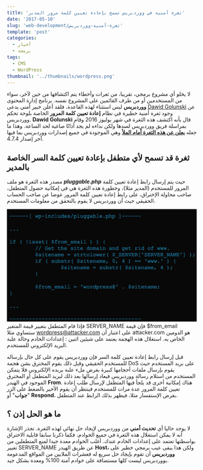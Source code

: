 ```yaml
---
title: 'ثغرة أمنية في ووردبريس تسمح بإعادة تعيين كلمة مرور المدير'
date: '2017-05-10'
slug: 'web-development/ثغرة-أمنية-ووردبريس'
template: 'post'
categories:
  - أخبار
  - برمجة
tags:
  - CMS
  - WordPress
thumbnail: '../thumbnails/wordpress.png'
---
```


لا يخلو أي مشروع برمجي، تقريبا، من ثغرات وأخطاء يتم اكتشافها من حين لآخر، سواء من المستخدمين أو من طرف القائمين على المشروع نفسه. برنامج إدارة المحتوى **ووردبريس** ليس استثناء لهذه القاعدة، فلقد أعلن خبير أمني يدعى [Dawid Golunski](https://twitter.com/dawid_golunski) عن وجود ثغرة أمنية خطيرة في نظام **إعادة تعيين كلمة المرور** الخاصة بلوحة تحكم ووردبريس. **Dawid Golunski** قال بأنه اكتشف هذه الثغرة في شهر يوليوز 2016 وقام بمراسلة فريق ووردبريس لسدها ولكن نداءه لم يجد أذانًا صاغية لحد الساعة. وهذا ما جعله [**يعلن عن هذه الثغرة أمام الملأ**](https://exploitbox.io/vuln/WordPress-Exploit-4-7-Unauth-Password-Reset-0day-CVE-2017-8295.html) وهي الموجودة في جميع إصدارات ووردبريس بما فيها آخر إصدار 4.7.4.

## ثغرة قد تسمح لأي متطفل بإعادة تعيين كلمة السر الخاصة بالمدير

مصدر هذه الثغرة هو ملف **_pluggable.php_** حيث يتم إرسال رابط إعادة تعيين كلمة المرور للمستخدم (المدير مثلا)، وخطورة هذه الثغرة هي في إمكانية حصول المتطفل، صاحب محاولة الإختراق، على رابط إعادة تعيين كلمة المرور عوضا عن صاحب الحساب الحقيقي حيث أن ووردبريس لا يقوم بالتحقق من معلومات المستخدم.

[![](../images/wordpress-pluggable-file.png)](../images/wordpress-pluggable-file.png) فإذا قام المتطفل بتغيير قيمة المتغير SERVER_NAME فإن قيمة \$from_email  ستساوي مثلا wordpress@attacker.com على اعتبار أن attacker.com هو الدومين الخاص به. استغلال هذه الهجمة يعتمد على شيئين اثنين : إعدادات الخادم وحالة علبة البريد الإلكتروني للمستخدم.

قبل إرسال رابط إعادة تعيين كلمة السر فإن ووردبريس يقوم على كل حال بإرساله للمستخدم الحقيقي وقبل ذلك يقوم المخترق بشن هجمة DoS على بريد المستخدم حيث يقوم بإرسال ملفات أحجامها كبيرة بغرض ملء علبة بريده الإلكتروني فلا يتمكن المستخدم من استلام رسالة ووردبريس فيعاد إرسالها بعد ذلك لبريد المتطفل أو المخترق الموجود في الهيدر **From**. هناك إمكانية أخرى قد يلجأ فيها المتطفل لإرسال طلب إعادة تعيين كلمة المرور عدة مرات للمستخدم فينتظر أن يقوم الأخير بالضغط على الزر "**جواب**" أو **Respond**، بغرض الإستفسار مثلا، فيظهر بذلك الرابط عند المتطفل.

## ما هو الحل إذن ؟

لا يوجد حاليا أي **تحديث أمني** من ووردبريس لإيجاد حل نهائي لهذه الثغرة. تجذر الإشارة أنه لا يمكن استغلال هذه الثغرة في جميع الخوادم، فكما ذكرنا سابقا قابلية الاختراق بواسطتها تعتمد على إعدادات الخادم عندك. أغلب الخوادم معدة جيدا لمنع المتطفلين من تغيير SERVER_NAME عن طريق الهيدر **Host،** ولكن هذا يبقى عيب برمجي خطير على **ووردبريس** أن تقوم بإيجاد حل سريع له فعشرات الملايين من المواقع المدعومة بووردبريس ليست كلها مستضافة على خوادم آمنة 100% ومعدة بشكل جيد.
